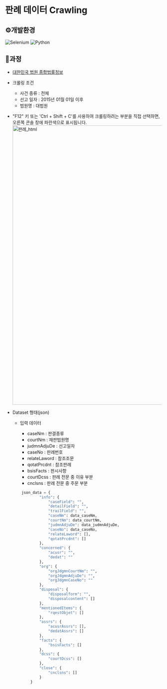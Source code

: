 # 판례 데이터 Crawling

## ⚙️개발환경

![Selenium](https://img.shields.io/badge/-selenium-%43B02A?style=for-the-badge&logo=selenium&logoColor=white) ![Python](https://img.shields.io/badge/python-3670A0?style=for-the-badge&logo=python&logoColor=ffdd54)

## 🚩과정

- [대한민국 법원 종합법률정보](https://glaw.scourt.go.kr/wsjo/panre/sjo060.do)

- 크롤링 조건

  - 사건 종류 : 전체
  - 선고 일자 : 2015년 01월 01일 이후
  - 법원명 : 대법원

- "F12" 키 또는 'Ctrl + Shift + C'를 사용하여 크롤링하려는 부분을 직접 선택하면, 오른쪽 콘솔 창에 파란색으로 표시됩니다.<img width="900" alt="판례_html" src="https://github.com/yachae-sw/AI-Python-base/assets/93850398/28723e1b-39cc-432c-97c8-d27d6142cc42">

- Dataset 형태(json)

  - 입력 데이터

    - caseNm : 판결종류
    - courtNm : 재판법원명
    - judmnAdjuDe : 선고일자
    - caseNo : 판례번호
    - relateLaword : 참조조문
    - qotatPrcdnt : 참조판례
    - bsisFacts : 판시사항
    - courtDcss : 판례 전문 중 이유 부분
    - cnclsns : 판례 전문 중 주문 부분

  ```PYTHON
      json_data = {
              "info": {
                  "caseField": "",
                  "detailField": "",
                  "trailField": "",
                  "caseNm": data_caseNm,
                  "courtNm": data_courtNm,
                  "judmnAdjuDe": data_judmnAdjuDe,
                  "caseNo": data_caseNo,
                  "relateLaword": [],
                  "qotatPrcdnt": []
              },
              "concerned": {
                  "acusr": "",
                  "dedat": ""
              },
              "org": {
                  "orgJdgmnCourtNm": "",
                  "orgJdgmnAdjuDe": "",
                  "orgJdgmnCaseNo": ""
              },
              "disposal": {
                  "disposalform": "",
                  "disposalcontent": []
              },
              "mentionedItems": {
                  "rqestObjet": []
              },
              "assrs": {
                  "acusrAssrs": [],
                  "dedatAssrs": []
              },
              "facts": {
                  "bsisFacts": []
              },
              "dcss": {
                  "courtDcss": []
              },
              "close": {
                  "cnclsns": []
              }
          }
  ```
